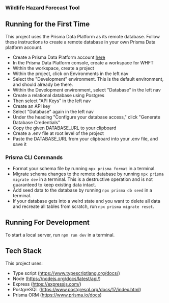 ### Wildlife Hazard Forecast Tool

## Running for the First Time

This project uses the Prisma Data Platform as its remote database. Follow these instructions to create a remote database in your own Prisma Data platform account.

* Create a Prisma Data Platform account [here](https://console.prisma.io/?)
* In the Prisma Data Platform console, create a workspace for WHFT
* Within the workspace, create a project
* Within the project, click on Environments in the left nav
* Select the "Development" environment. This is the default environment, and should already be there.
* Within the Development environment, select "Database" in the left nav
* Create a relational database using Postgres
* Then select "API Keys" in the left nav
* Create an API key
* Select "Database" again in the left nav
* Under the heading "Configure your database access," click "Generate Database Credentials"
* Copy the given DATABASE_URL to your clipboard
* Create a .env file at root level of the project
* Paste the DATABASE_URL from your clipboard into your .env file, and save it

### Prisma CLI Commands

* Format your schema file by running `npx prisma format` in a terminal.
* Migrate schema changes to the remote database by running `npx prisma migrate dev` in a terminal. This is a destructive operation and is not guaranteed to keep existing data intact. 
* Add seed data to the database by running `npx prisma db seed` in a terminal.
* If your database gets into a weird state and you want to delete all data and recreate all tables from scratch, run `npx prisma migrate reset`.

## Running For Development

To start a local server, run `npm run dev` in a terminal.

## Tech Stack

This project uses:
* Type script (https://www.typescriptlang.org/docs/)
* Node (https://nodejs.org/docs/latest/api/)
* Express (https://expressjs.com/)
* PostgreSQL (https://www.postgresql.org/docs/17/index.html)
* Prisma ORM (https://www.prisma.io/docs)
